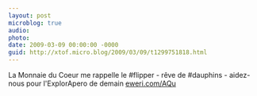 ```yaml
---
layout: post
microblog: true
audio: 
photo: 
date: 2009-03-09 00:00:00 -0000
guid: http://xtof.micro.blog/2009/03/09/t1299751818.html
---
```

La Monnaie du Coeur me rappelle le #flipper - rêve de #dauphins - aidez-nous pour l'ExplorApero de demain  [eweri.com/AQu](http://eweri.com/AQu)
